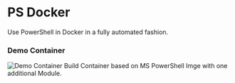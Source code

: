 # PS Docker
Use PowerShell in Docker in a fully automated fashion.


### Demo Container
![Demo Container Build](https://github.com/Burbert/psdocker/workflows/Build%20Container/badge.svg)
Container based on MS PowerShell Imge with one additional Module.
